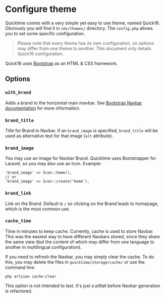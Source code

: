 # Configure theme

Quicklime comes with a very simple yet easy to use theme, named Quick16.  
Obviously you will find it in `cms/themes/` directory. The `config.php` allows you to set some specific configuration.

> Please note that every theme has its own configuration, so options may differ from one theme to another. This document only details Quick16 configuration.

Quick16 uses [Bootstrap](http://getbootstrap.com) as an HTML & CSS framework.

## Options

### `with_brand`

Adds a brand to the horizontal main mavbar. See [Bootstrap Navbar documentation](http://getbootstrap.com/components/#navbar) for more information.

### `brand_title`

Title for Brand in Navbar. If an `brand_image` is specified, `brand_title` will be used as alternative text for that image (`alt` attribute).

### `brand_image`

You may use an image for Navbar Brand. Quicklime uses Bootstrapper for Laravel, so you may also use an Icon. Example:

```
'brand_image' => Icon::home(),
// or
'brand_image' => Icon::create('home'),
```

### `brand_link`

Link on the Brand. Default is `/` so clicking on the Brand leads to homepage, which is the most common use.

### `cache_time`

Time in minutes to keep cache. Currently, cache is used to store Navbar. This was the easiest way to have different Navbars stored, since they share the same view (but the content of which may differ from one language to another in multilingual configuration).

If you need to refresh the Navbar, you may simply clear the cache. To do this, you may delete the files in `quicklime/storage/cache/` or use the command line:

```
php artisan cache:clear
```

This option is not intended to last. It's just a pitfall before Navbar generation is refactored.
